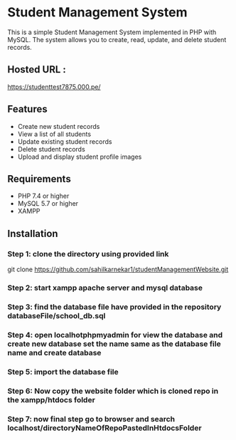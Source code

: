 
# Student Management System

This is a simple Student Management System implemented in PHP with MySQL. The system allows you to create, read, update, and delete student records.

## Hosted URL :
https://studenttest7875.000.pe/

## Features

- Create new student records
- View a list of all students
- Update existing student records
- Delete student records
- Upload and display student profile images

## Requirements

- PHP 7.4 or higher
- MySQL 5.7 or higher
- XAMPP

## Installation

### Step 1: clone the directory using provided link 

git clone https://github.com/sahilkarnekar1/studentManagementWebsite.git

### Step 2: start xampp apache server and mysql database

### Step 3: find the database file have provided in the repository databaseFile/school_db.sql

### Step 4: open localhotphpmyadmin for view the database and create new database set the name same as the database file name and create database 

### Step 5: import the database file

### Step 6: Now copy the website folder which is cloned repo in the xampp/htdocs folder 

### Step 7: now final step go to browser and search localhost/directoryNameOfRepoPastedInHtdocsFolder

